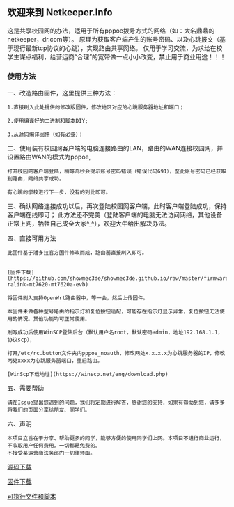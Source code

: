 ## 欢迎来到 Netkeeper.Info

这是共享校园网的办法，适用于所有pppoe拨号方式的网络（如：大名鼎鼎的netkeeper，dr.com等）。
原理为获取客户端产生的账号密码、以及心跳报文（基于现行最新tcp协议的心跳），实现路由共享网络。
仅用于学习交流，为求给在校学生谋点福利，给营运商“合理”的宽带做一点小小改变，禁止用于商业用途！！！

### 使用方法

一、改造路由固件，这里提供三种方法：

	1.直接刷入此处提供的修改版固件，修改地区对应的心跳服务器地址和端口；

	2.使用编译好的二进制和脚本DIY;
	
	3.从源码编译固件（如有必要）；

二、使用装有校园网客户端的电脑连接路由的LAN，路由的WAN连接校园网，并设置路由WAN的模式为pppoe,

	打开校园网客户端登陆，稍等几秒会提示账号密码错误（错误代码691），至此账号密码已经获取到路由，网络共享成功。

	有心跳的学校进行下一步，没有的到此即可。


三、确认网络连接成功以后，再次登陆校园网客户端，此时客户端登陆成功，保持客户端在线即可；
	此方法还不完美（登陆客户端的电脑无法访问网络，其他设备正常上网，牺牲自己成全大家^_^），欢迎大牛给出解决办法。


四、直接可用方法

	此固件基于潘多拉官方固件修改而成，路由器直接刷入即可。


	[固件下载](https://github.com/showmec3de/showmec3de.github.io/raw/master/firmware/PandoraBox-ralink-mt7620-mt7620a-evb)
	
	将固件刷入支持OpenWrt路由器中，等一会，然后上传固件。

	本固件未做各种型号路由的指示灯和复位按钮适配，可能存在指示灯显示异常，复位按钮无法使用的情况。其他功能均可正常使用。

	刷写成功后使用WinSCP登陆后台（默认用户名root，默认密码admin，地址192.168.1.1，协议scp），

	打开/etc/rc.button文件夹内pppoe_noauth，修改两处x.x.x.x为心跳服务器的IP，修改两处xxxx为心跳服务器端口，重启路由。

	[WinScp下载地址](https://winscp.net/eng/download.php)

五、需要帮助

	请在Issue提出您遇到的问题，我们将定期进行解答，感谢您的支持，如果有帮助到您，请多多将我们的页面分享给朋友、同学们。

六、声明

	本项目立旨在于分享、帮助更多的同学，能够方便的使用同学们上网。本项目不进行商业运行，不收取用户任何费用。一切都是免费的。
	不接受某运营商法务部门一切律师函。


[源码下载](https://github.com/showmec3de/showmec3de.github.io/tree/master/Source)

[固件下载](https://github.com/showmec3de/showmec3de.github.io/tree/master/firmware/)

[可执行文件和脚本](https://github.com/showmec3de/showmec3de.github.io/tree/master/Bin)
